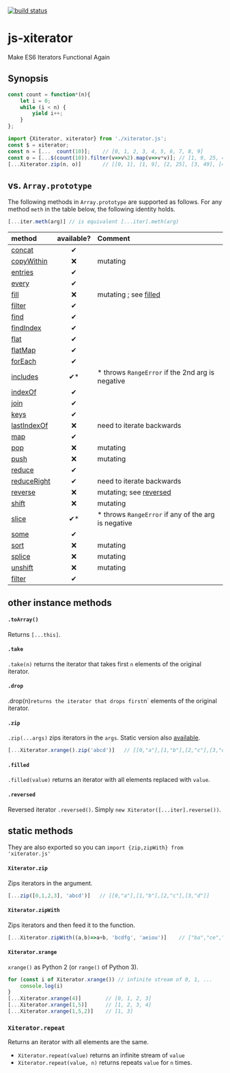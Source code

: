 [![build status](https://secure.travis-ci.org/dankogai/js-xiterator.png)](http://travis-ci.org/dankogai/js-xiterator)

# js-xiterator

Make ES6 Iterators Functional Again

## Synopsis

```javascript
const count = function*(n){
    let i = 0;
    while (i < n) {
        yield i++;
    }
};
```

```javascript
import {Xiterator, xiterator} from './xiterator.js';
const $ = xiterator;
const n = [...  count(10)];    // [0, 1, 2, 3, 4, 5, 6, 7, 8, 9]
const o = [...$(count(10)).filter(v=>v%2).map(v=>v*v)]; // [1, 9, 25, 49, 81]
[...Xiterator.zip(n, o)]       // [[0, 1], [1, 9], [2, 25], [3, 49], [4, 81]]
```

## vs. `Array.prototype`

The following methods in `Array.prototype` are supported as follows.   For any method `meth` in the table below, the following identity holds.

```javascript
[...iter.meth(arg)] // is equivalent [...iter].meth(arg)
```

| method        | available? | Comment |
|:--------------|:----:|:---------|
|[concat]       | ✔︎ |    |
|[copyWithin]   | ❌ | mutating |
|[entries]      | ✔︎ |   |
|[every]        | ✔︎ |   |
|[fill]         | ❌ |mutating ; see [filled](#filled) |
|[filter]       | ✔︎ |   |
|[find]         | ✔︎ |   |
|[findIndex]    | ✔︎ |   |
|[flat]         | ✔︎ |   |
|[flatMap]      | ✔︎ |   |
|[forEach]      | ✔︎ |   |
|[includes]     | ✔︎*| * throws `RangeError` if the 2nd arg is negative |
|[indexOf]      | ✔︎ |   |
|[join]         | ✔︎ |   |
|[keys]         | ✔︎ |   |
|[lastIndexOf]  | ❌ | need to iterate backwards |
|[map]          | ✔︎ |   |
|[pop]          | ❌ | mutating |
|[push]         | ❌ | mutating |
|[reduce]       | ✔︎ |   |
|[reduceRight]  | ✔︎ | need to iterate backwards |
|[reverse]      | ❌ | mutating; see [reversed](#reversed) |
|[shift]        | ❌ | mutating |
|[slice]        | ✔︎*| * throws `RangeError` if any of the arg is negative |
|[some]         | ✔︎ |   |
|[sort]         | ❌ | mutating |
|[splice]       | ❌ | mutating |
|[unshift]      | ❌ | mutating |
|[filter]       | ✔︎ |   |

[concat]: https://developer.mozilla.org/en-US/docs/Web/JavaScript/Reference/Global_Objects/Array/concat
[copyWithin]: https://developer.mozilla.org/en-US/docs/Web/JavaScript/Reference/Global_Objects/Array/copyWithin
[entries]: https://developer.mozilla.org/en-US/docs/Web/JavaScript/Reference/Global_Objects/Array/entries
[every]: https://developer.mozilla.org/en-US/docs/Web/JavaScript/Reference/Global_Objects/Array/every
[fill]: https://developer.mozilla.org/en-US/docs/Web/JavaScript/Reference/Global_Objects/Array/fill
[filter]: https://developer.mozilla.org/en-US/docs/Web/JavaScript/Reference/Global_Objects/Array/filter
[find]: https://developer.mozilla.org/en-US/docs/Web/JavaScript/Reference/Global_Objects/Array/find
[findIndex]: https://developer.mozilla.org/en-US/docs/Web/JavaScript/Reference/Global_Objects/Array/findIndex
[flat]: https://developer.mozilla.org/en-US/docs/Web/JavaScript/Reference/Global_Objects/Array/flat
[flatMap]: https://developer.mozilla.org/en-US/docs/Web/JavaScript/Reference/Global_Objects/Array/flatMap
[forEach]: https://developer.mozilla.org/en-US/docs/Web/JavaScript/Reference/Global_Objects/Array/forEach
[includes]: https://developer.mozilla.org/en-US/docs/Web/JavaScript/Reference/Global_Objects/Array/includes
[indexOf]: https://developer.mozilla.org/en-US/docs/Web/JavaScript/Reference/Global_Objects/Array/indexOf
[join]: https://developer.mozilla.org/en-US/docs/Web/JavaScript/Reference/Global_Objects/Array/join
[keys]: https://developer.mozilla.org/en-US/docs/Web/JavaScript/Reference/Global_Objects/Array/keys
[lastIndexOf]: https://developer.mozilla.org/en-US/docs/Web/JavaScript/Reference/Global_Objects/Array/lastIndexOf
[map]: https://developer.mozilla.org/en-US/docs/Web/JavaScript/Reference/Global_Objects/Array/map
[pop]: https://developer.mozilla.org/en-US/docs/Web/JavaScript/Reference/Global_Objects/Array/pop
[push]: https://developer.mozilla.org/en-US/docs/Web/JavaScript/Reference/Global_Objects/Array/push
[reduce]: https://developer.mozilla.org/en-US/docs/Web/JavaScript/Reference/Global_Objects/Array/reduce
[reduceRight]: https://developer.mozilla.org/en-US/docs/Web/JavaScript/Reference/Global_Objects/Array/reduceRight
[reverse]: https://developer.mozilla.org/en-US/docs/Web/JavaScript/Reference/Global_Objects/Array/reverse
[shift]: https://developer.mozilla.org/en-US/docs/Web/JavaScript/Reference/Global_Objects/Array/shift
[slice]: https://developer.mozilla.org/en-US/docs/Web/JavaScript/Reference/Global_Objects/Array/slice
[some]: https://developer.mozilla.org/en-US/docs/Web/JavaScript/Reference/Global_Objects/Array/some
[sort]: https://developer.mozilla.org/en-US/docs/Web/JavaScript/Reference/Global_Objects/Array/sort
[splice]: https://developer.mozilla.org/en-US/docs/Web/JavaScript/Reference/Global_Objects/Array/splice
[unshift]: https://developer.mozilla.org/en-US/docs/Web/JavaScript/Reference/Global_Objects/Array/unshift
[values]: https://developer.mozilla.org/en-US/docs/Web/JavaScript/Reference/Global_Objects/Array/values

## other instance methods

#### `.toArray()`

Returns `[...this]`.

#### `.take`

`.take(n)` returns the iterator that takes first `n` elements of the original iterator.

#### `.drop`

.drop(n)` returns the iterator that drops first `n` elements of the original iterator.

#### `.zip`

`.zip(...args)` zips iterators in the `args`. Static version also [available](#Xiteratorzip).

```javascript
[...Xiterator.xrange().zip('abcd')]   // [[0,"a"],[1,"b"],[2,"c"],[3,"d"]]
```

#### `.filled`

`.filled(value)` returns an iterator with all elements replaced with `value`.

#### `.reversed`

Reversed iterator `.reversed()`.  Simply  `new Xiterator([...iter].reverse())`.

## static methods

They are also exported so you can `import {zip,zipWith} from 'xiterator.js'`

#### `Xiterator.zip`

Zips iterators in the argument.

```javascript
[...zip([0,1,2,3], 'abcd')]   // [[0,"a"],[1,"b"],[2,"c"],[3,"d"]]
```

#### `Xiterator.zipWith`

Zips iterators and then feed it to the function.

```javascript
[...Xiterator.zipWith((a,b)=>a+b, 'bcdfg', 'aeiou')]    // ["ba","ce","di","fo","gu"]
```

#### `Xiterator.xrange`

`xrange()` as Python 2 (or `range()` of Python 3).

```javascript
for (const i of Xiterator.xrange()) // infinite stream of 0, 1, ...
    console.log(i)
}
[...Xiterator.xrange(4)]        // [0, 1, 2, 3]
[...Xiterator.xrange(1,5)]      // [1, 2, 3, 4]
[...Xiterator.xrange(1,5,2)]    // [1, 3] 
```

### `Xiterator.repeat`

Returns an iterator with all elements are the same.

* `Xiterator.repeat(value)` returns an infinite stream of `value`
* `Xiterator.repeat(value, n)` returns repeats `value` for `n` times.
